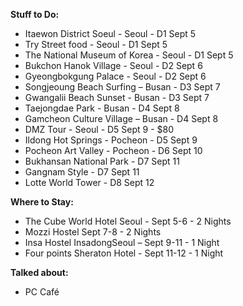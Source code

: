 **Stuff to Do:**
- Itaewon District Soeul - Seoul - D1 Sept 5
- Try Street food - Seoul - D1 Sept 5
- The National Museum of Korea - Seoul - D1 Sept 5
- Bukchon Hanok Village - Seoul - D2 Sept 6
- Gyeongbokgung Palace - Seoul - D2 Sept 6
- Songjeoung Beach Surfing – Busan - D3 Sept 7
- Gwangalii Beach Sunset - Busan - D3 Sept 7
- Taejongdae Park - Busan - D4 Sept 8
- Gamcheon Culture Village – Busan - D4 Sept 8
- DMZ Tour - Seoul - D5 Sept 9 - $80
- Ildong Hot Springs - Pocheon - D5 Sept 9
- Pocheon Art Valley - Pocheon - D6 Sept 10
- Bukhansan National Park - D7 Sept 11
- Gangnam Style - D7 Sept 11
- Lotte World Tower - D8 Sept 12

**Where to Stay:**
- The Cube World Hotel Seoul - Sept 5-6 - 2 Nights
- Mozzi Hostel Sept 7-8 - 2 Nights
- Insa Hostel InsadongSeoul – Sept 9-11 - 1 Night
- Four points Sheraton Hotel - Sept 11-12 - 1 Night

**Talked about:**
- PC Café